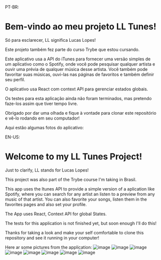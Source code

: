 PT-BR:
# Bem-vindo ao meu projeto LL Tunes!

Só para esclarecer, LL significa Lucas Lopes!

Este projeto também fez parte do curso Trybe que estou cursando.

Este aplicativo usa a API do iTunes para fornecer uma versão simples de um aplicativo como o Spotify, onde você pode pesquisar qualquer artista e ouvir uma prévia de qualquer música desse artista. Você também pode favoritar suas músicas, ouvi-las nas páginas de favoritos e também definir seu perfil.

O aplicativo usa React com context API para gerenciar estados globais.

Os testes para esta aplicação ainda não foram terminados, mas pretendo faze-los assim que tiver tempo livre.

Obrigado por dar uma olhada e fique à vontade para clonar este repositório e vê-lo rodando em seu computador!

Aqui estão algumas fotos do aplicativo:

EN-US:
# Welcome to my LL Tunes Project!

Just to clarify, LL stands for Lucas Lopes!

This project was also part of the Trybe course I'm taking in Brasil.

This app uses the Itunes API to provide a simple version of a aplication like Spotify, where you can search for any artist an listen to a preview from any music of that artist. You can also favorite your songs, listen them in the favorites pages and also set your profile.

The App uses React, Context API for global States.

The tests for this application is not finished yet, but soon enough I'll do this!

Thanks for taking a look and make your self comfortable to clone this repository and see it running in your computer!

Here ar some pictures from the application:
![image](https://user-images.githubusercontent.com/102384823/188201013-aae8e02c-fa34-46c5-b273-ff6f038177ba.png)
![image](https://user-images.githubusercontent.com/102384823/188201158-31b49e92-48d9-4784-9950-54908d79bd48.png)
![image](https://user-images.githubusercontent.com/102384823/188201217-85b0ac14-f11a-45b0-93bf-d4948dcac3ba.png)
![image](https://user-images.githubusercontent.com/102384823/188201384-71cf0e33-f858-4bcf-8ff1-51f96f54564d.png)
![image](https://user-images.githubusercontent.com/102384823/188201441-16e0e487-9f77-49a9-a7fd-b2f02a8f857b.png)
![image](https://user-images.githubusercontent.com/102384823/188201690-186bcb8c-1df8-4d1a-9e00-34616f54195e.png)
![image](https://user-images.githubusercontent.com/102384823/188201992-6a1de256-61fa-434d-8af5-e888c234c690.png)
![image](https://user-images.githubusercontent.com/102384823/188201935-aa850f95-662d-4741-8609-acb1d7bd27ca.png)
